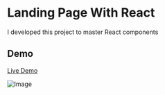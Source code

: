 # Landing Page With React

I developed this project to master React components

## Demo

 [Live Demo](https://banimode.a-hosseini.ir/)


![Image](https://s6.uupload.ir/files/20220818204043_hmh.jpg)

